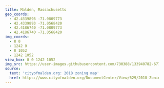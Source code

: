 ```yaml
---
title: Malden, Massachusetts
geo_coords:
  - 42.4339893 -71.0809773
  - 42.4339893 -71.0568420
  - 42.4186740 -71.0809773
  - 42.4186740 -71.0568420
img_coords:
  - 0 0
  - 1242 0
  - 0 1052
  - 1242 1052
view_box: 0 0 1242 1052
img_src: https://user-images.githubusercontent.com/730388/133940782-677443ba-46a3-471c-8a91-80674794628e.png
source:
  text: 'cityofmalden.org: 2018 zoning map'
  href: https://www.cityofmalden.org/DocumentCenter/View/629/2018-Zoning-Map-PDF
---
```

